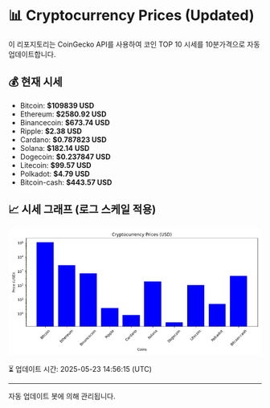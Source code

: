 
# 📊 Cryptocurrency Prices (Updated)

이 리포지토리는 CoinGecko API를 사용하여 코인 TOP 10 시세를 10분가격으로 자동 업데이트합니다.

## 💰 현재 시세
- Bitcoin: **$109839 USD**
- Ethereum: **$2580.92 USD**
- Binancecoin: **$673.74 USD**
- Ripple: **$2.38 USD**
- Cardano: **$0.787823 USD**
- Solana: **$182.14 USD**
- Dogecoin: **$0.237847 USD**
- Litecoin: **$99.57 USD**
- Polkadot: **$4.79 USD**
- Bitcoin-cash: **$443.57 USD**

## 📈 시세 그래프 (로그 스케일 적용)
![Crypto Prices](crypto_prices.png)

⏳ 업데이트 시간: 2025-05-23 14:56:15 (UTC)

---
자동 업데이트 봇에 의해 관리됩니다.
